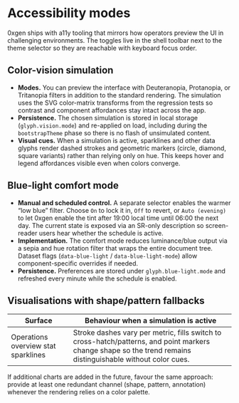 # Accessibility modes

0xgen ships with a11y tooling that mirrors how operators preview the UI in challenging environments. The toggles live in the shell toolbar next to the theme selector so they are reachable with keyboard focus order.

## Color-vision simulation

- **Modes.** You can preview the interface with Deuteranopia, Protanopia, or Tritanopia filters in addition to the standard rendering. The simulation uses the SVG color-matrix transforms from the regression tests so contrast and component affordances stay intact across the app.
- **Persistence.** The chosen simulation is stored in local storage (`glyph.vision.mode`) and re-applied on load, including during the `bootstrapTheme` phase so there is no flash of unsimulated content.
- **Visual cues.** When a simulation is active, sparklines and other data glyphs render dashed strokes and geometric markers (circle, diamond, square variants) rather than relying only on hue. This keeps hover and legend affordances visible even when colors converge.

## Blue-light comfort mode

- **Manual and scheduled control.** A separate selector enables the warmer “low blue” filter. Choose `On` to lock it in, `Off` to revert, or `Auto (evening)` to let 0xgen enable the tint after 19:00 local time until 06:00 the next day. The current state is exposed via an SR-only description so screen-reader users hear whether the schedule is active.
- **Implementation.** The comfort mode reduces luminance/blue output via a sepia and hue rotation filter that wraps the entire document tree. Dataset flags (`data-blue-light` / `data-blue-light-mode`) allow component-specific overrides if needed.
- **Persistence.** Preferences are stored under `glyph.blue-light.mode` and refreshed every minute while the schedule is enabled.

## Visualisations with shape/pattern fallbacks

| Surface | Behaviour when a simulation is active |
| --- | --- |
| Operations overview stat sparklines | Stroke dashes vary per metric, fills switch to cross-hatch/patterns, and point markers change shape so the trend remains distinguishable without color cues. |

If additional charts are added in the future, favour the same approach: provide at least one redundant channel (shape, pattern, annotation) whenever the rendering relies on a color palette.

